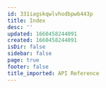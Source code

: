 ```yaml
---
id: 331iagskqwlvhodbpwb443p
title: Index
desc: ''
updated: 1660458244091
created: 1660458244091
isDir: false
sidebar: false
page: true
footer: false
title_imported: API Reference
---
```


<script setup>
import ApiIndex from './ApiIndex.vue'
</script>

<ApiIndex />
